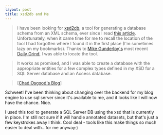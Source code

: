 ```yaml
---
layout: post
title: xsd2db and Me
---
```

>I have been looking for [xsd2db](http://sourceforge.net/projects/xsd2db/), a tool for generating a database schema from an XML schema, ever since I read [this article](http://radio.weblogs.com/0112946/stories/2003/04/29/unifyingObjectAndRelationalDataStructures.html).  Unfortunately, when it came time for me to recall the location of the tool I had forgotten where I found it in the first place (I'm sometimes lazy on my bookmarks).  Thanks to [Mike Gunderloy's](http://www.larkware.com/index.html) most recent [Daily Grind](http://www.larkware.com/Articles/TheDailyGrind85.html), I was able to locate the tool.

>It works as promised, and I was able to create a database with the appropriate entities for a few complex types defined in my XSD for a SQL Server database and an Access database. 

>\[[Chad Osgood's Blog](http://weblogs.asp.net/cosgood/posts/7660.aspx)\]

Schweet! I've been thinking about changing over the backend for my blog engine to use sql server since it's available to me, and it looks like I will now have the chance. Nice.

I used this tool to generate a SQL Server DB using the xsd that is currently in place. I'm still not sure if it will handle annotated datasets, but that's just a few keystrokes away I think. Cool deal - tools like this make things so much easier to deal with...for me anyway:)